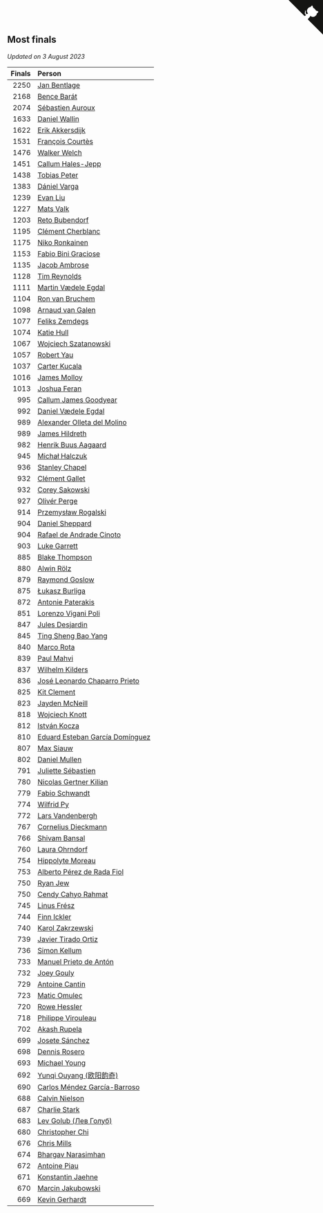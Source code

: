 ## Most finals

*Updated on  3 August 2023*

| Finals | Person |
| ---: | :--- |
| 2250 | [Jan Bentlage](https://www.worldcubeassociation.org/persons/2010BENT01) |
| 2168 | [Bence Barát](https://www.worldcubeassociation.org/persons/2008BARA01) |
| 2074 | [Sébastien Auroux](https://www.worldcubeassociation.org/persons/2008AURO01) |
| 1633 | [Daniel Wallin](https://www.worldcubeassociation.org/persons/2013WALL03) |
| 1622 | [Erik Akkersdijk](https://www.worldcubeassociation.org/persons/2005AKKE01) |
| 1531 | [François Courtès](https://www.worldcubeassociation.org/persons/2008COUR01) |
| 1476 | [Walker Welch](https://www.worldcubeassociation.org/persons/2011WELC01) |
| 1451 | [Callum Hales-Jepp](https://www.worldcubeassociation.org/persons/2012HALE01) |
| 1438 | [Tobias Peter](https://www.worldcubeassociation.org/persons/2014PETE03) |
| 1383 | [Dániel Varga](https://www.worldcubeassociation.org/persons/2008VARG01) |
| 1239 | [Evan Liu](https://www.worldcubeassociation.org/persons/2009LIUE01) |
| 1227 | [Mats Valk](https://www.worldcubeassociation.org/persons/2007VALK01) |
| 1203 | [Reto Bubendorf](https://www.worldcubeassociation.org/persons/2012BUBE01) |
| 1195 | [Clément Cherblanc](https://www.worldcubeassociation.org/persons/2014CHER05) |
| 1175 | [Niko Ronkainen](https://www.worldcubeassociation.org/persons/2010RONK01) |
| 1153 | [Fabio Bini Graciose](https://www.worldcubeassociation.org/persons/2010GRAC02) |
| 1135 | [Jacob Ambrose](https://www.worldcubeassociation.org/persons/2010AMBR01) |
| 1128 | [Tim Reynolds](https://www.worldcubeassociation.org/persons/2005REYN01) |
| 1111 | [Martin Vædele Egdal](https://www.worldcubeassociation.org/persons/2013EGDA02) |
| 1104 | [Ron van Bruchem](https://www.worldcubeassociation.org/persons/2003BRUC01) |
| 1098 | [Arnaud van Galen](https://www.worldcubeassociation.org/persons/2006GALE01) |
| 1077 | [Feliks Zemdegs](https://www.worldcubeassociation.org/persons/2009ZEMD01) |
| 1074 | [Katie Hull](https://www.worldcubeassociation.org/persons/2010HULL01) |
| 1067 | [Wojciech Szatanowski](https://www.worldcubeassociation.org/persons/2011SZAT01) |
| 1057 | [Robert Yau](https://www.worldcubeassociation.org/persons/2009YAUR01) |
| 1037 | [Carter Kucala](https://www.worldcubeassociation.org/persons/2015KUCA01) |
| 1016 | [James Molloy](https://www.worldcubeassociation.org/persons/2011MOLL01) |
| 1013 | [Joshua Feran](https://www.worldcubeassociation.org/persons/2011FERA01) |
| 995 | [Callum James Goodyear](https://www.worldcubeassociation.org/persons/2012GOOD02) |
| 992 | [Daniel Vædele Egdal](https://www.worldcubeassociation.org/persons/2013EGDA01) |
| 989 | [Alexander Olleta del Molino](https://www.worldcubeassociation.org/persons/2008OLLE01) |
| 989 | [James Hildreth](https://www.worldcubeassociation.org/persons/2009HILD01) |
| 982 | [Henrik Buus Aagaard](https://www.worldcubeassociation.org/persons/2006BUUS01) |
| 945 | [Michał Halczuk](https://www.worldcubeassociation.org/persons/2006HALC01) |
| 936 | [Stanley Chapel](https://www.worldcubeassociation.org/persons/2016CHAP04) |
| 932 | [Clément Gallet](https://www.worldcubeassociation.org/persons/2004GALL02) |
| 932 | [Corey Sakowski](https://www.worldcubeassociation.org/persons/2011SAKO01) |
| 927 | [Olivér Perge](https://www.worldcubeassociation.org/persons/2007PERG01) |
| 914 | [Przemysław Rogalski](https://www.worldcubeassociation.org/persons/2013ROGA02) |
| 904 | [Daniel Sheppard](https://www.worldcubeassociation.org/persons/2009SHEP01) |
| 904 | [Rafael de Andrade Cinoto](https://www.worldcubeassociation.org/persons/2007CINO01) |
| 903 | [Luke Garrett](https://www.worldcubeassociation.org/persons/2017GARR05) |
| 885 | [Blake Thompson](https://www.worldcubeassociation.org/persons/2010THOM03) |
| 880 | [Alwin Rölz](https://www.worldcubeassociation.org/persons/2016ROLZ01) |
| 879 | [Raymond Goslow](https://www.worldcubeassociation.org/persons/2014GOSL01) |
| 875 | [Łukasz Burliga](https://www.worldcubeassociation.org/persons/2013BURL01) |
| 872 | [Antonie Paterakis](https://www.worldcubeassociation.org/persons/2012PATE01) |
| 851 | [Lorenzo Vigani Poli](https://www.worldcubeassociation.org/persons/2007POLI01) |
| 847 | [Jules Desjardin](https://www.worldcubeassociation.org/persons/2010DESJ01) |
| 845 | [Ting Sheng Bao Yang](https://www.worldcubeassociation.org/persons/2008BAOY01) |
| 840 | [Marco Rota](https://www.worldcubeassociation.org/persons/2009ROTA01) |
| 839 | [Paul Mahvi](https://www.worldcubeassociation.org/persons/2012MAHV01) |
| 837 | [Wilhelm Kilders](https://www.worldcubeassociation.org/persons/2010KILD02) |
| 836 | [José Leonardo Chaparro Prieto](https://www.worldcubeassociation.org/persons/2011CHAP01) |
| 825 | [Kit Clement](https://www.worldcubeassociation.org/persons/2008CLEM01) |
| 823 | [Jayden McNeill](https://www.worldcubeassociation.org/persons/2012MCNE01) |
| 818 | [Wojciech Knott](https://www.worldcubeassociation.org/persons/2011KNOT01) |
| 812 | [István Kocza](https://www.worldcubeassociation.org/persons/2005KOCZ01) |
| 810 | [Eduard Esteban García Domínguez](https://www.worldcubeassociation.org/persons/2011EDUA01) |
| 807 | [Max Siauw](https://www.worldcubeassociation.org/persons/2017SIAU02) |
| 802 | [Daniel Mullen](https://www.worldcubeassociation.org/persons/2016MULL04) |
| 791 | [Juliette Sébastien](https://www.worldcubeassociation.org/persons/2014SEBA01) |
| 780 | [Nicolas Gertner Kilian](https://www.worldcubeassociation.org/persons/2013GERT01) |
| 779 | [Fabio Schwandt](https://www.worldcubeassociation.org/persons/2014SCHW02) |
| 774 | [Wilfrid Py](https://www.worldcubeassociation.org/persons/2016PYWI01) |
| 772 | [Lars Vandenbergh](https://www.worldcubeassociation.org/persons/2003VAND01) |
| 767 | [Cornelius Dieckmann](https://www.worldcubeassociation.org/persons/2009DIEC01) |
| 766 | [Shivam Bansal](https://www.worldcubeassociation.org/persons/2011BANS02) |
| 760 | [Laura Ohrndorf](https://www.worldcubeassociation.org/persons/2009OHRN01) |
| 754 | [Hippolyte Moreau](https://www.worldcubeassociation.org/persons/2008MORE02) |
| 753 | [Alberto Pérez de Rada Fiol](https://www.worldcubeassociation.org/persons/2011FIOL01) |
| 750 | [Ryan Jew](https://www.worldcubeassociation.org/persons/2008JEWR01) |
| 750 | [Cendy Cahyo Rahmat](https://www.worldcubeassociation.org/persons/2010RAHM02) |
| 745 | [Linus Frész](https://www.worldcubeassociation.org/persons/2011FRES01) |
| 744 | [Finn Ickler](https://www.worldcubeassociation.org/persons/2012ICKL01) |
| 740 | [Karol Zakrzewski](https://www.worldcubeassociation.org/persons/2014ZAKR01) |
| 739 | [Javier Tirado Ortiz](https://www.worldcubeassociation.org/persons/2009TIRA01) |
| 736 | [Simon Kellum](https://www.worldcubeassociation.org/persons/2016KELL12) |
| 733 | [Manuel Prieto de Antón](https://www.worldcubeassociation.org/persons/2015ANTO04) |
| 732 | [Joey Gouly](https://www.worldcubeassociation.org/persons/2007GOUL01) |
| 729 | [Antoine Cantin](https://www.worldcubeassociation.org/persons/2010CANT02) |
| 723 | [Matic Omulec](https://www.worldcubeassociation.org/persons/2010OMUL02) |
| 720 | [Rowe Hessler](https://www.worldcubeassociation.org/persons/2007HESS01) |
| 718 | [Philippe Virouleau](https://www.worldcubeassociation.org/persons/2008VIRO01) |
| 702 | [Akash Rupela](https://www.worldcubeassociation.org/persons/2012RUPE01) |
| 699 | [Josete Sánchez](https://www.worldcubeassociation.org/persons/2015SANC18) |
| 698 | [Dennis Rosero](https://www.worldcubeassociation.org/persons/2010ROSE03) |
| 693 | [Michael Young](https://www.worldcubeassociation.org/persons/2008YOUN02) |
| 692 | [Yunqi Ouyang (欧阳韵奇)](https://www.worldcubeassociation.org/persons/2007YUNQ01) |
| 690 | [Carlos Méndez García-Barroso](https://www.worldcubeassociation.org/persons/2010GARC02) |
| 688 | [Calvin Nielson](https://www.worldcubeassociation.org/persons/2014NIEL03) |
| 687 | [Charlie Stark](https://www.worldcubeassociation.org/persons/2014STAR05) |
| 683 | [Lev Golub (Лев Голуб)](https://www.worldcubeassociation.org/persons/2014HOLU01) |
| 680 | [Christopher Chi](https://www.worldcubeassociation.org/persons/2014CHIC01) |
| 676 | [Chris Mills](https://www.worldcubeassociation.org/persons/2014MILL04) |
| 674 | [Bhargav Narasimhan](https://www.worldcubeassociation.org/persons/2011NARA02) |
| 672 | [Antoine Piau](https://www.worldcubeassociation.org/persons/2008PIAU01) |
| 671 | [Konstantin Jaehne](https://www.worldcubeassociation.org/persons/2015JAEH01) |
| 670 | [Marcin Jakubowski](https://www.worldcubeassociation.org/persons/2007JAKU01) |
| 669 | [Kevin Gerhardt](https://www.worldcubeassociation.org/persons/2013GERH01) |


<a href="https://github.com/jonatanklosko/wca_statistics" class="github-corner" aria-label="View source on Github"><svg width="80" height="80" viewBox="0 0 250 250" style="fill:#151513; color:#fff; position: absolute; top: 0; border: 0; right: 0;" aria-hidden="true"><path d="M0,0 L115,115 L130,115 L142,142 L250,250 L250,0 Z"></path><path d="M128.3,109.0 C113.8,99.7 119.0,89.6 119.0,89.6 C122.0,82.7 120.5,78.6 120.5,78.6 C119.2,72.0 123.4,76.3 123.4,76.3 C127.3,80.9 125.5,87.3 125.5,87.3 C122.9,97.6 130.6,101.9 134.4,103.2" fill="currentColor" style="transform-origin: 130px 106px;" class="octo-arm"></path><path d="M115.0,115.0 C114.9,115.1 118.7,116.5 119.8,115.4 L133.7,101.6 C136.9,99.2 139.9,98.4 142.2,98.6 C133.8,88.0 127.5,74.4 143.8,58.0 C148.5,53.4 154.0,51.2 159.7,51.0 C160.3,49.4 163.2,43.6 171.4,40.1 C171.4,40.1 176.1,42.5 178.8,56.2 C183.1,58.6 187.2,61.8 190.9,65.4 C194.5,69.0 197.7,73.2 200.1,77.6 C213.8,80.2 216.3,84.9 216.3,84.9 C212.7,93.1 206.9,96.0 205.4,96.6 C205.1,102.4 203.0,107.8 198.3,112.5 C181.9,128.9 168.3,122.5 157.7,114.1 C157.9,116.9 156.7,120.9 152.7,124.9 L141.0,136.5 C139.8,137.7 141.6,141.9 141.8,141.8 Z" fill="currentColor" class="octo-body"></path></svg></a><style>.github-corner:hover .octo-arm{animation:octocat-wave 560ms ease-in-out}@keyframes octocat-wave{0%,100%{transform:rotate(0)}20%,60%{transform:rotate(-25deg)}40%,80%{transform:rotate(10deg)}}@media (max-width:500px){.github-corner:hover .octo-arm{animation:none}.github-corner .octo-arm{animation:octocat-wave 560ms ease-in-out}}</style>
